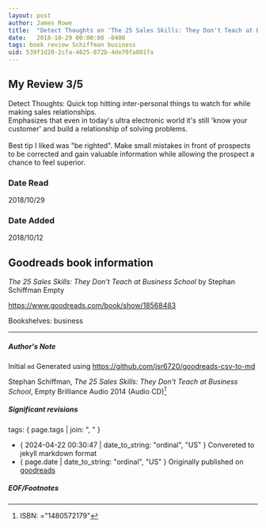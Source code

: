 ```yaml
---
layout: post
author: James Rowe
title:  "Detect Thoughts on 'The 25 Sales Skills: They Don't Teach at Business School'"
date:   2018-10-29 00:00:00 -0400
tags: book review Schiffman business
uid: 539f1d28-2cfa-4625-872b-4de70fa801fa
---
```


<!-- highly dependent on how you personally use jekyll templates, and how you want this to show up -->

## My Review 3/5

Detect Thoughts: Quick top hitting inter-personal things to watch for while making sales relationships.<br/>Emphasizes that even in today's ultra electronic world it's still 'know your customer' and build a relationship of solving problems.<br/><br/>Best tip I liked was "be righted". Make small mistakes in front of prospects to be corrected and gain valuable information while allowing the prospect a chance to feel superior.

### Date Read
2018/10/29

### Date Added
2018/10/12

## Goodreads book information

*The 25 Sales Skills: They Don't Teach at Business School* by Stephan Schiffman
Empty

https://www.goodreads.com/book/show/18568483

Bookshelves: business

---

##### Author's Note

Initial `md` Generated using https://github.com/jsr6720/goodreads-csv-to-md

Stephan Schiffman, *The 25 Sales Skills: They Don't Teach at Business School*, Empty Brilliance Audio 2014 (Audio CD)[^1]

##### Significant revisions

tags: { page.tags | join: ", " } <!-- todo move this somewhere -->

- { 2024-04-22 00:30:47 | date_to_string: "ordinal", "US" } Convereted to jekyll markdown format 
- { page.date | date_to_string: "ordinal", "US" } Originally published on [goodreads](https://www.goodreads.com)

##### EOF/Footnotes

[^1]: ISBN: ="1480572179"